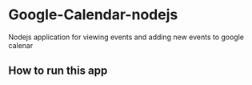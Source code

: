 # Google-Calendar-nodejs
Nodejs application for viewing events and adding new events to google calenar

## How to run this app
